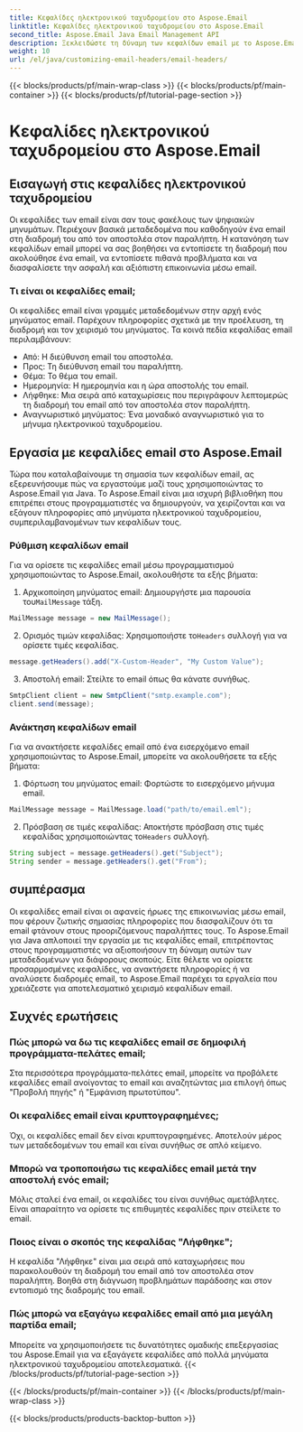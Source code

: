 ```yaml
---
title: Κεφαλίδες ηλεκτρονικού ταχυδρομείου στο Aspose.Email
linktitle: Κεφαλίδες ηλεκτρονικού ταχυδρομείου στο Aspose.Email
second_title: Aspose.Email Java Email Management API
description: Ξεκλειδώστε τη δύναμη των κεφαλίδων email με το Aspose.Email για Java. Μάθετε πώς να ορίζετε και να ανακτάτε κεφαλίδες email χωρίς κόπο.
weight: 10
url: /el/java/customizing-email-headers/email-headers/
---
```


{{< blocks/products/pf/main-wrap-class >}}
{{< blocks/products/pf/main-container >}}
{{< blocks/products/pf/tutorial-page-section >}}

# Κεφαλίδες ηλεκτρονικού ταχυδρομείου στο Aspose.Email


## Εισαγωγή στις κεφαλίδες ηλεκτρονικού ταχυδρομείου

Οι κεφαλίδες των email είναι σαν τους φακέλους των ψηφιακών μηνυμάτων. Περιέχουν βασικά μεταδεδομένα που καθοδηγούν ένα email στη διαδρομή του από τον αποστολέα στον παραλήπτη. Η κατανόηση των κεφαλίδων email μπορεί να σας βοηθήσει να εντοπίσετε τη διαδρομή που ακολούθησε ένα email, να εντοπίσετε πιθανά προβλήματα και να διασφαλίσετε την ασφαλή και αξιόπιστη επικοινωνία μέσω email.

### Τι είναι οι κεφαλίδες email;

Οι κεφαλίδες email είναι γραμμές μεταδεδομένων στην αρχή ενός μηνύματος email. Παρέχουν πληροφορίες σχετικά με την προέλευση, τη διαδρομή και τον χειρισμό του μηνύματος. Τα κοινά πεδία κεφαλίδας email περιλαμβάνουν:

- Από: Η διεύθυνση email του αποστολέα.
- Προς: Τη διεύθυνση email του παραλήπτη.
- Θέμα: Το θέμα του email.
- Ημερομηνία: Η ημερομηνία και η ώρα αποστολής του email.
- Λήφθηκε: Μια σειρά από καταχωρίσεις που περιγράφουν λεπτομερώς τη διαδρομή του email από τον αποστολέα στον παραλήπτη.
- Αναγνωριστικό μηνύματος: Ένα μοναδικό αναγνωριστικό για το μήνυμα ηλεκτρονικού ταχυδρομείου.

## Εργασία με κεφαλίδες email στο Aspose.Email

Τώρα που καταλαβαίνουμε τη σημασία των κεφαλίδων email, ας εξερευνήσουμε πώς να εργαστούμε μαζί τους χρησιμοποιώντας το Aspose.Email για Java. Το Aspose.Email είναι μια ισχυρή βιβλιοθήκη που επιτρέπει στους προγραμματιστές να δημιουργούν, να χειρίζονται και να εξάγουν πληροφορίες από μηνύματα ηλεκτρονικού ταχυδρομείου, συμπεριλαμβανομένων των κεφαλίδων τους.

### Ρύθμιση κεφαλίδων email

Για να ορίσετε τις κεφαλίδες email μέσω προγραμματισμού χρησιμοποιώντας το Aspose.Email, ακολουθήστε τα εξής βήματα:

1.  Αρχικοποίηση μηνύματος email: Δημιουργήστε μια παρουσία του`MailMessage` τάξη.

```java
MailMessage message = new MailMessage();
```

2.  Ορισμός τιμών κεφαλίδας: Χρησιμοποιήστε το`Headers` συλλογή για να ορίσετε τιμές κεφαλίδας.

```java
message.getHeaders().add("X-Custom-Header", "My Custom Value");
```

3. Αποστολή email: Στείλτε το email όπως θα κάνατε συνήθως.

```java
SmtpClient client = new SmtpClient("smtp.example.com");
client.send(message);
```

### Ανάκτηση κεφαλίδων email

Για να ανακτήσετε κεφαλίδες email από ένα εισερχόμενο email χρησιμοποιώντας το Aspose.Email, μπορείτε να ακολουθήσετε τα εξής βήματα:

1. Φόρτωση του μηνύματος email: Φορτώστε το εισερχόμενο μήνυμα email.

```java
MailMessage message = MailMessage.load("path/to/email.eml");
```

2. Πρόσβαση σε τιμές κεφαλίδας: Αποκτήστε πρόσβαση στις τιμές κεφαλίδας χρησιμοποιώντας το`Headers` συλλογή.

```java
String subject = message.getHeaders().get("Subject");
String sender = message.getHeaders().get("From");
```

## συμπέρασμα

Οι κεφαλίδες email είναι οι αφανείς ήρωες της επικοινωνίας μέσω email, που φέρουν ζωτικής σημασίας πληροφορίες που διασφαλίζουν ότι τα email φτάνουν στους προοριζόμενους παραλήπτες τους. Το Aspose.Email για Java απλοποιεί την εργασία με τις κεφαλίδες email, επιτρέποντας στους προγραμματιστές να αξιοποιήσουν τη δύναμη αυτών των μεταδεδομένων για διάφορους σκοπούς. Είτε θέλετε να ορίσετε προσαρμοσμένες κεφαλίδες, να ανακτήσετε πληροφορίες ή να αναλύσετε διαδρομές email, το Aspose.Email παρέχει τα εργαλεία που χρειάζεστε για αποτελεσματικό χειρισμό κεφαλίδων email.

## Συχνές ερωτήσεις

### Πώς μπορώ να δω τις κεφαλίδες email σε δημοφιλή προγράμματα-πελάτες email;

Στα περισσότερα προγράμματα-πελάτες email, μπορείτε να προβάλετε κεφαλίδες email ανοίγοντας το email και αναζητώντας μια επιλογή όπως "Προβολή πηγής" ή "Εμφάνιση πρωτοτύπου".

### Οι κεφαλίδες email είναι κρυπτογραφημένες;

Όχι, οι κεφαλίδες email δεν είναι κρυπτογραφημένες. Αποτελούν μέρος των μεταδεδομένων του email και είναι συνήθως σε απλό κείμενο.

### Μπορώ να τροποποιήσω τις κεφαλίδες email μετά την αποστολή ενός email;

Μόλις σταλεί ένα email, οι κεφαλίδες του είναι συνήθως αμετάβλητες. Είναι απαραίτητο να ορίσετε τις επιθυμητές κεφαλίδες πριν στείλετε το email.

### Ποιος είναι ο σκοπός της κεφαλίδας "Λήφθηκε";

Η κεφαλίδα "Λήφθηκε" είναι μια σειρά από καταχωρήσεις που παρακολουθούν τη διαδρομή του email από τον αποστολέα στον παραλήπτη. Βοηθά στη διάγνωση προβλημάτων παράδοσης και στον εντοπισμό της διαδρομής του email.

### Πώς μπορώ να εξαγάγω κεφαλίδες email από μια μεγάλη παρτίδα email;

Μπορείτε να χρησιμοποιήσετε τις δυνατότητες ομαδικής επεξεργασίας του Aspose.Email για να εξαγάγετε κεφαλίδες από πολλά μηνύματα ηλεκτρονικού ταχυδρομείου αποτελεσματικά.
{{< /blocks/products/pf/tutorial-page-section >}}

{{< /blocks/products/pf/main-container >}}
{{< /blocks/products/pf/main-wrap-class >}}

{{< blocks/products/products-backtop-button >}}
